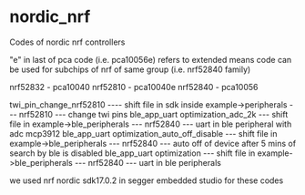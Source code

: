 # nordic_nrf
Codes of nordic nrf controllers


"e" in last of pca code (i.e. pca10056e) refers to extended means code can be used for subchips of nrf of same group (i.e. nrf52840 family)


nrf52832 - pca10040
nrf52810 - pca10040e
nrf52840 - pca10056


twi_pin_change_nrf52810 ---- shift file in sdk inside example->peripherals --- nrf52810 --- change twi pins
ble_app_uart optimization_adc_2k --- shift file in example->ble_peripherals --- nrf52840 --- uart in ble peripheral with adc mcp3912
ble_app_uart optimization_auto_off_disable --- shift file in example->ble_peripherals --- nrf52840 --- auto off of device after 5 mins of search by ble is disabled
ble_app_uart optimization  --- shift file in example->ble_peripherals --- nrf52840 --- uart in ble peripherals

we used nrf nordic sdk17.0.2 in segger embedded studio for these codes
